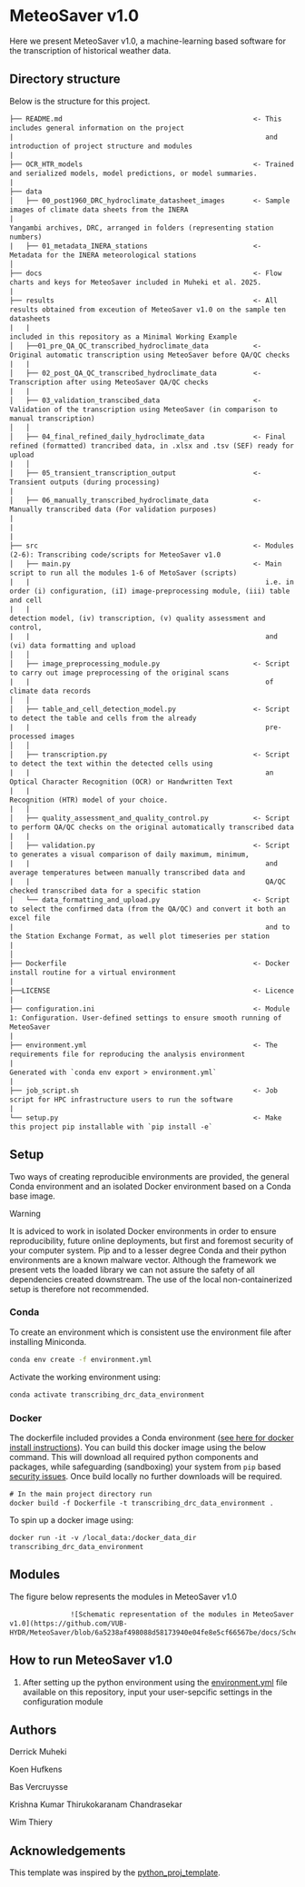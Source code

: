 # MeteoSaver v1.0

Here we present MeteoSaver v1.0, a machine-learning based software for the transcription of historical weather data.

## Directory structure

Below is the structure for this project.

```
├── README.md                                               <- This includes general information on the project
|                                                              and introduction of project structure and modules
|
├── OCR_HTR_models                                          <- Trained and serialized models, model predictions, or model summaries.
|                                                         
├── data
│   ├── 00_post1960_DRC_hydroclimate_datasheet_images       <- Sample images of climate data sheets from the INERA
|                                                              Yangambi archives, DRC, arranged in folders (representing station numbers)
|   ├── 01_metadata_INERA_stations                          <- Metadata for the INERA meteorological stations
│
├── docs                                                    <- Flow charts and keys for MeteoSaver included in Muheki et al. 2025.
|
├── results                                                 <- All results obtained from exceution of MeteoSaver v1.0 on the sample ten datasheets
|   |                                                          included in this repository as a Minimal Working Example                                                                                         
│   ├──01_pre_QA_QC_transcribed_hydroclimate_data           <- Original automatic transcription using MeteoSaver before QA/QC checks
|   |                                       
│   ├── 02_post_QA_QC_transcribed_hydroclimate_data         <- Transcription after using MeteoSaver QA/QC checks
|   |                                      
│   ├── 03_validation_transcibed_data                       <- Validation of the transcription using MeteoSaver (in comparison to manual transcription)
│   │
│   ├── 04_final_refined_daily_hydroclimate_data            <- Final refined (formatted) trancribed data, in .xlsx and .tsv (SEF) ready for upload
|   │
│   ├── 05_transient_transcription_output                   <- Transient outputs (during processing)
|
│   ├── 06_manually_transcribed_hydroclimate_data           <- Manually transcribed data (For validation purposes)
|
|
|                                       
├── src                                                     <- Modules (2-6): Transcribing code/scripts for MeteoSaver v1.0
│   ├── main.py                                             <- Main script to run all the modules 1-6 of MetoSaver (scripts)
|   |                                                          i.e. in order (i) configuration, (iI) image-preprocessing module, (iii) table and cell
|   |                                                          detection model, (iv) transcription, (v) quality assessment and control,
|   |                                                          and (vi) data formatting and upload
│   │
│   ├── image_preprocessing_module.py                       <- Script to carry out image preprocessing of the original scans
|   |                                                          of climate data records
│   │
│   ├── table_and_cell_detection_model.py                   <- Script to detect the table and cells from the already
|   |                                                          pre-processed images
│   │
│   ├── transcription.py                                    <- Script to detect the text within the detected cells using
|   |                                                          an Optical Character Recognition (OCR) or Handwritten Text
|   |                                                          Recognition (HTR) model of your choice.
|   │
│   ├── quality_assessment_and_quality_control.py           <- Script to perform QA/QC checks on the original automatically transcribed data
|   |                                       
│   ├── validation.py                                       <- Script to generates a visual comparison of daily maximum, minimum,
|   |                                                          and average temperatures between manually transcribed data and
|   |                                                          QA/QC checked transcribed data for a specific station
│   └── data_formatting_and_upload.py                       <- Script to select the confirmed data (from the QA/QC) and convert it both an excel file 
|                                                              and to the Station Exchange Format, as well plot timeseries per station
|   
│
├── Dockerfile                                              <- Docker install routine for a virtual environment
|
├──LICENSE                                                  <- Licence
|
├── configuration.ini                                       <- Module 1: Configuration. User-defined settings to ensure smooth running of MeteoSaver
|
├── environment.yml                                         <- The requirements file for reproducing the analysis environment
|                                                              Generated with `conda env export > environment.yml`
|
├── job_script.sh                                           <- Job script for HPC infrastructure users to run the software
|
└── setup.py                                                <- Make this project pip installable with `pip install -e` 

```

## Setup

Two ways of creating reproducible environments are provided, the general Conda environment and an isolated Docker environment based on a Conda base image.

> [!WARNING]
> It is adviced to work in isolated Docker environments in order to ensure reproducibility, future online deployments, but first and foremost security of your computer system. Pip and to a lesser degree Conda and their python environments are a known malware vector. Although the framework we present vets the loaded library we can not assure the safety of all dependencies created downstream. The use of the local non-containerized setup is therefore not recommended.

### Conda

To create an environment which is consistent use the environment file after installing Miniconda.

```bash
conda env create -f environment.yml
```

Activate the working environment using:

```bash
conda activate transcribing_drc_data_environment
```

### Docker

The dockerfile included provides a Conda environment ([see here for docker install instructions](https://docs.docker.com/engine/install/)).
You can build this docker image using the below command. This will download all required
python components and packages, while safeguarding (sandboxing) your system
from `pip` based [security issues](https://www.bleepingcomputer.com/news/security/pypi-suspends-new-user-registration-to-block-malware-campaign/). Once build locally no further downloads 
will be required.

```
# In the main project directory run
docker build -f Dockerfile -t transcribing_drc_data_environment .
```

To spin up a docker image using:

```
docker run -it -v /local_data:/docker_data_dir transcribing_drc_data_environment
```

## Modules
The figure below represents the modules in MeteoSaver v1.0

                   ![Schematic representation of the modules in MeteoSaver v1.0](https://github.com/VUB-HYDR/MeteoSaver/blob/6a5238af498088d58173940e04fe8e5cf66567be/docs/Schematic%20representation%20of%20the%20modules%20in%20MeteoSaver%20v1.0.png)


## How to run MeteoSaver v1.0 
1. After setting up the python environment using the [environment.yml](https://github.com/VUB-HYDR/MeteoSaver/blob/5b775a3047a38b86836bfdc24718ee2064756400/environment.yml) file available on this repository, input your user-sepcific settings in the configuration module

## Authors
Derrick Muheki

Koen Hufkens

Bas Vercruysse

Krishna Kumar Thirukokaranam Chandrasekar

Wim Thiery


## Acknowledgements

This template was inspired by the [python_proj_template](https://github.com/pepaaran/python_proj_template).
